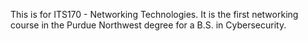 This is for ITS170 - Networking Technologies. It is the first networking course in the Purdue Northwest degree for a B.S. in Cybersecurity.
